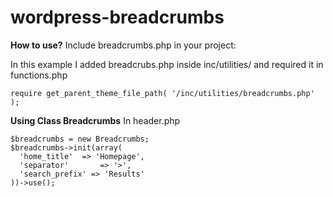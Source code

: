 # wordpress-breadcrumbs

**How to use?**
Include breadcrumbs.php in your project:

In this example I added breadcrubs.php inside inc/utilities/ and required it in functions.php
```
require get_parent_theme_file_path( '/inc/utilities/breadcrumbs.php' );
```

**Using Class Breadcrumbs**
In header.php
```
$breadcrumbs = new Breadcrumbs;
$breadcrumbs->init(array(
  'home_title' 	=> 'Homepage',
  'separator'	 	=> '>',
  'search_prefix' => 'Results'
))->use();
```
